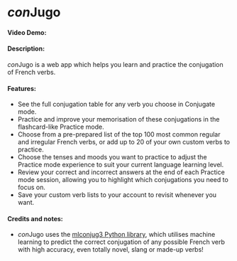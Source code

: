 # *con*Jugo
#### Video Demo:  <URL HERE>
#### Description:
*con*Jugo is a web app which helps you learn and practice the conjugation of French verbs. 

#### Features:
- See the full conjugation table for any verb you choose in Conjugate mode.
- Practice and improve your memorisation of these conjugations in the flashcard-like Practice mode.
- Choose from a pre-prepared list of the top 100 most common regular and irregular French verbs, or add up to 20 of your own custom verbs to practice.
- Choose the tenses and moods you want to practice to adjust the Practice mode experience to suit your current language learning level.
- Review your correct and incorrect answers at the end of each Practice mode session, allowing you to highlight which conjugations you need to focus on.
- Save your custom verb lists to your account to revisit whenever you want.

#### Credits and notes:
- *con*Jugo uses the [mlconjug3 Python library](https://github.com/Ars-Linguistica/mlconjug3), which utilises machine learning to predict the correct conjugation of any possible French verb with high accuracy, even totally novel, slang or made-up verbs!

